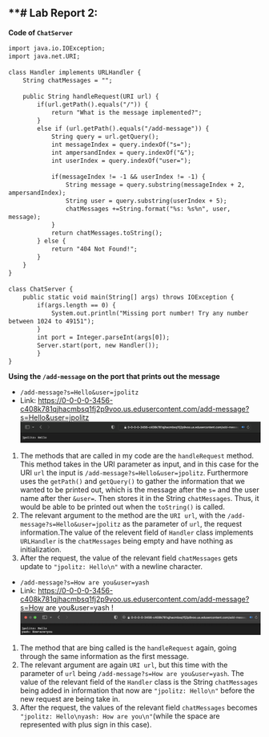 **# Lab Report 2:
---
**Code of `ChatServer`**
```
import java.io.IOException;
import java.net.URI;

class Handler implements URLHandler {
    String chatMessages = "";

    public String handleRequest(URI url) {
        if(url.getPath().equals("/")) {
            return "What is the message implemented?";
        }
        else if (url.getPath().equals("/add-message")) {
            String query = url.getQuery();
            int messageIndex = query.indexOf("s=");
            int ampersandIndex = query.indexOf("&");
            int userIndex = query.indexOf("user=");

            if(messageIndex != -1 && userIndex != -1) {
                String message = query.substring(messageIndex + 2, ampersandIndex);
                String user = query.substring(userIndex + 5);
                chatMessages +=String.format("%s: %s%n", user, message);
            }
            return chatMessages.toString();
        } else {
            return "404 Not Found!";
        }
    }
}

class ChatServer {
    public static void main(String[] args) throws IOException {
        if(args.length == 0) {
            System.out.println("Missing port number! Try any number between 1024 to 49151");
        }
        int port = Integer.parseInt(args[0]);
        Server.start(port, new Handler());
        }
}
```
**Using the `/add-message` on the port that prints out the message**
* `/add-message?s=Hello&user=jpolitz`
* Link: https://0-0-0-0-3456-c408k781qjhacmbsq1fj2p9voo.us.edusercontent.com/add-message?s=Hello&user=jpolitz
![Image](messageHello.png)
1. The methods that are called in my code are the `handleRequest` method. This method takes in the URI parameter as input, and in this case for the URI `url` the input is `/add-message?s=Hello&user=jpolitz`. Furthermore uses the `getPath()` and `getQuery()` to gather the information that we wanted to be printed out, which is the message after the `s=` and the user name after ther `&user=`. Then stores it in the String `chatMessages`. Thus, it would be able to be printed out when the `toString()` is called.
2. The relevant argument to the method are the `URI url`, with the `/add-message?s=Hello&user=jpolitz` as the parameter of `url`, the request information.The value of the relevent field of `Handler` class implements `URLHandler` is the `chatMessages` being empty and have nothing as initialization.
3. After the request, the value of the relevant field `chatMessages` gets update to `"jpolitz: Hello\n"` with a newline character.
* `/add-message?s=How are you&user=yash`
* Link: https://0-0-0-0-3456-c408k781qjhacmbsq1fj2p9voo.us.edusercontent.com/add-message?s=How are you&user=yash
!![Image](messageHow.png)
1. The method that are bing called is the `handleRequest` again, going through the same information as the first message.
2. The relevant argument are again `URI url`, but this time with the parameter of `url` being `/add-message?s=How are you&user=yash`. The value of the relevant field of the `Handler` class is the String `chatMessages` being added in information that now are `"jpolitz: Hello\n"` before the new request are being take in.
3. After the request, the values of the relevant field `chatMessages` becomes `"jpolitz: Hello\nyash: How are you\n"`(while the space are represented with plus sign in this case).
